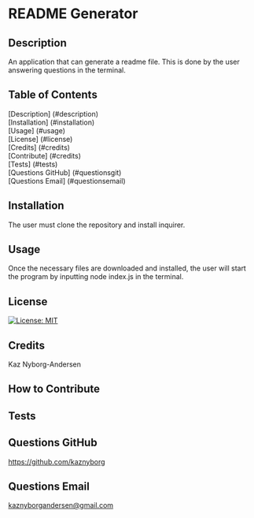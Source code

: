 # README Generator

## Description
An application that can generate a readme file. This is done by the user answering questions in the terminal.

## Table of Contents
[Description] (#description)<br />
[Installation] (#installation)<br />
[Usage] (#usage)<br />
[License] (#license)<br />
[Credits] (#credits)<br />
[Contribute] (#credits)<br />
[Tests] (#tests)<br />
[Questions GitHub] (#questionsgit)<br />
[Questions Email] (#questionsemail)

## Installation
The user must clone the repository and install inquirer.

## Usage
Once the necessary files are downloaded and installed, the user will start the program by inputting node index.js  in the terminal.

## License
[![License: MIT](https://img.shields.io/badge/License-MIT-yellow.svg)](https://opensource.org/licenses/MIT)

## Credits
Kaz Nyborg-Andersen

## How to Contribute


## Tests


## Questions GitHub
https://github.com/kaznyborg

## Questions Email
kaznyborgandersen@gmail.com
